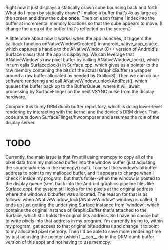 Right now it just displays a statically drawn cube bouncing back and forth. What do I mean by statically drawn? I malloc a buffer that’s 4x as large as the screen and draw the cube **once**. Then on each frame I index into the buffer at incremental memory locations so that the cube appears to move. (I change the area of the buffer that's reflected on the screen.)  

A little more about how it works: when the app launches, it triggers the callback function onNativeWindowCreated() in android_native_app_glue.c, which captures a handle to the ANativeWindow (C++ version of Android's Surface class) that the app is displaying. We can leverage that ANativeWindow's raw pixel buffer by calling ANativeWindow_lock(), which in turn calls Surface::lock() in Surface.cpp, which gives us a pointer to the raw memory containing the bits of the actual GraphicBuffer (a wrapper around a raw buffer allocated as needed by Gralloc3). Then we can do our software rendering and call ANativeWindow_unlockAndPost(), which queues the buffer back up to the BufferQueue, where it will await processing by SurfaceFlinger on the next VSYNC pulse from the display hardware.

Compare this to my DRM dumb buffer repository, which is doing lower-level rendering by interacting with the kernel and the device's DRM driver. That code shuts down SurfaceFlinger/hwcomposer and assumes the role of the display server.  

<h1>TODO</h1>
Currently, the main issue is that I’m still using memcpy to copy all of the pixel data from my malloced buffer into the window buffer (just adjusting the source address in the memcpy() call). I can set the window’s bitbuffer address to point to my malloced buffer, and it appears to change when I check it inside my program, but that’s futile--when the window is posted to the display queue (sent back into the Android graphics pipeline files like Surface.cpp), the system still looks for the pixels at the original address where the window’s bitbuffer was allocated. The reason for that is as follows: when ANativeWindow_lock(ANativeWindow* window) is called, it ends up just getting the underlying Surface instance from `window`, which contains the original instance of GraphicBuffer that's attached to the Surface, which still holds the original bits address.  So I have no choice but to write pixels into that address in my program. I'm currently trying to, within my program, get access to that original bits address and change it to point to my allocated pixel memory. Then I'd be able to save more rendering time by just adjusting the pointer (which I __can__ do in the DRM dumb buffer version of this app) and not having to use memcpy.


